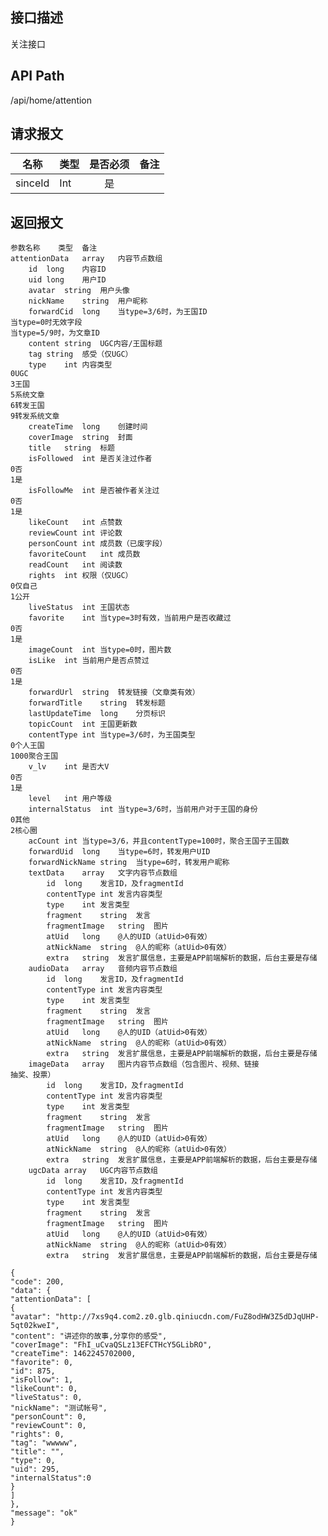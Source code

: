 ## 接口描述
关注接口
## API Path
/api/home/attention
## 请求报文
|名称         |类型           |是否必须   |备注                                 |
|-------------|:--------------|:---------:|:------------------------------------|
|sinceId    |Int    |是    |    |
## 返回报文
    参数名称	类型	备注
    attentionData	array	内容节点数组
    	id	long	内容ID
    	uid	long	用户ID
    	avatar	string	用户头像
    	nickName	string	用户昵称
    	forwardCid	long	当type=3/6时，为王国ID
    当type=0时无效字段
    当type=5/9时，为文章ID
    	content	string	UGC内容/王国标题
    	tag	string	感受（仅UGC）
    	type	int	内容类型
    0UGC
    3王国
    5系统文章
    6转发王国
    9转发系统文章
    	createTime	long	创建时间
    	coverImage	string	封面
    	title	string	标题
    	isFollowed	int	是否关注过作者
    0否
    1是
    	isFollowMe	int	是否被作者关注过
    0否
    1是
    	likeCount	int	点赞数
    	reviewCount	int	评论数
    	personCount	int	成员数（已废字段）
    	favoriteCount	int	成员数
    	readCount	int	阅读数
    	rights	int	权限（仅UGC）
    0仅自己
    1公开
    	liveStatus	int	王国状态
    	favorite	int	当type=3时有效，当前用户是否收藏过
    0否
    1是
    	imageCount	int	当type=0时，图片数
    	isLike	int	当前用户是否点赞过
    0否
    1是
    	forwardUrl	string	转发链接（文章类有效）
    	forwardTitle	string	转发标题
    	lastUpdateTime	long	分页标识
    	topicCount	int	王国更新数
    	contentType	int	当type=3/6时，为王国类型
    0个人王国
    1000聚合王国
    	v_lv	int	是否大V
    0否
    1是
    	level	int	用户等级
    	internalStatus	int	当type=3/6时，当前用户对于王国的身份
    0其他
    2核心圈
    	acCount	int	当type=3/6，并且contentType=100时，聚合王国子王国数
    	forwardUid	long	当type=6时，转发用户UID
    	forwardNickName	string	当type=6时，转发用户昵称
    	textData	array	文字内容节点数组
    		id	long	发言ID，及fragmentId
    		contentType	int	发言内容类型
    		type	int	发言类型
    		fragment	string	发言
    		fragmentImage	string	图片
    		atUid	long	@人的UID（atUid>0有效）
    		atNickName	string	@人的昵称（atUid>0有效）
    		extra	string	发言扩展信息，主要是APP前端解析的数据，后台主要是存储
    	audioData	array	音频内容节点数组
    		id	long	发言ID，及fragmentId
    		contentType	int	发言内容类型
    		type	int	发言类型
    		fragment	string	发言
    		fragmentImage	string	图片
    		atUid	long	@人的UID（atUid>0有效）
    		atNickName	string	@人的昵称（atUid>0有效）
    		extra	string	发言扩展信息，主要是APP前端解析的数据，后台主要是存储
    	imageData	array	图片内容节点数组（包含图片、视频、链接
    抽奖、投票）
    		id	long	发言ID，及fragmentId
    		contentType	int	发言内容类型
    		type	int	发言类型
    		fragment	string	发言
    		fragmentImage	string	图片
    		atUid	long	@人的UID（atUid>0有效）
    		atNickName	string	@人的昵称（atUid>0有效）
    		extra	string	发言扩展信息，主要是APP前端解析的数据，后台主要是存储
    	ugcData	array	UGC内容节点数组
    		id	long	发言ID，及fragmentId
    		contentType	int	发言内容类型
    		type	int	发言类型
    		fragment	string	发言
    		fragmentImage	string	图片
    		atUid	long	@人的UID（atUid>0有效）
    		atNickName	string	@人的昵称（atUid>0有效）
    		extra	string	发言扩展信息，主要是APP前端解析的数据，后台主要是存储
    
    {
    "code": 200,
    "data": {
    "attentionData": [
    {
    "avatar": "http://7xs9q4.com2.z0.glb.qiniucdn.com/FuZ8odHW3Z5dDJqUHP-5qt02kweI",
    "content": "讲述你的故事,分享你的感受",
    "coverImage": "FhI_uCvaQSLz13EFCTHcY5GLibRO",
    "createTime": 1462245702000,
    "favorite": 0,
    "id": 875,
    "isFollow": 1,
    "likeCount": 0,
    "liveStatus": 0,
    "nickName": "测试帐号",
    "personCount": 0,
    "reviewCount": 0,
    "rights": 0,
    "tag": "wwwww",
    "title": "",
    "type": 0,
    "uid": 295,
    "internalStatus":0
    }
    ]
    },
    "message": "ok"
    }
